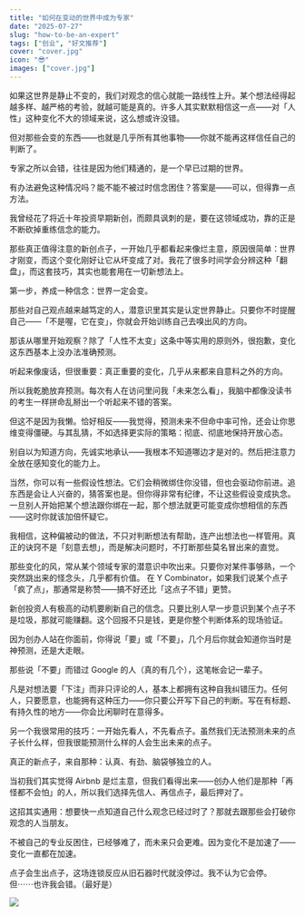```yaml
---
title: "如何在变动的世界中成为专家"
date: "2025-07-27"
slug: "how-to-be-an-expert"
tags: ["创业", "好文推荐"]
cover: "cover.jpg"
icon: "😎"
images: ["cover.jpg"]
---
```

如果这世界是静止不变的，我们对观念的信心就能一路线性上升。某个想法经得起越多样、越严格的考验，就越可能是真的。许多人其实默默相信这一点——对「人性」这种变化不大的领域来说，这么想或许没错。



但对那些会变的东西——也就是几乎所有其他事物——你就不能再这样信任自己的判断了。



专家之所以会错，往往是因为他们精通的，是一个早已过期的世界。



有办法避免这种情况吗？能不能不被过时信念困住？答案是——可以，但得靠一点方法。



我曾经花了将近十年投资早期新创，而颇具讽刺的是，要在这领域成功，靠的正是不断砍掉重练信念的能力。



那些真正值得注意的新创点子，一开始几乎都看起来像烂主意，原因很简单：世界才刚变，而这个变化刚好让它从坏变成了对。我花了很多时间学会分辨这种「翻盘」，而这套技巧，其实也能套用在一切新想法上。



第一步，养成一种信念：世界一定会变。



那些对自己观点越来越笃定的人，潜意识里其实是认定世界静止。只要你不时提醒自己——「不是喔，它在变」，你就会开始训练自己去嗅出风的方向。



那该从哪里开始观察？除了「人性不太变」这条中等实用的原则外，很抱歉，变化这东西基本上没办法准确预测。



听起来像废话，但很重要：真正重要的变化，几乎从来都来自意料之外的方向。



所以我乾脆放弃预测。每次有人在访问里问我「未来怎么看」，我脑中都像没读书的考生一样拼命乱掰出一个听起来不错的答案。



但这不是因为我懒。恰好相反——我觉得，预测未来不但命中率可怜，还会让你思维变得僵硬。与其乱猜，不如选择更实际的策略：彻底、彻底地保持开放心态。



别自以为知道方向，先诚实地承认——我根本不知道哪边才是对的。然后把注意力全放在感知变化的能力上。



当然，你可以有一些假设性想法。它们会稍微绑住你没错，但也会驱动你前进。追东西是会让人兴奋的，猜答案也是。但你得非常有纪律，不让这些假设变成执念。
一旦别人开始把某个想法跟你绑在一起，那个想法就更可能变成你想相信的东西——这时你就该加倍怀疑它。



我相信，这种偏被动的做法，不只对判断想法有帮助，连产出想法也一样管用。真正的诀窍不是「刻意去想」，而是解决问题时，不打断那些莫名冒出来的直觉。



那些变化的风，常从某个领域专家的潜意识中吹出来。只要你对某件事够熟，一个突然跳出来的怪念头，几乎都有价值。
在 Y Combinator，如果我们说某个点子「疯了点」，那通常是称赞——搞不好还比「这点子不错」更赞。



新创投资人有极高的动机要刷新自己的信念。只要比别人早一步意识到某个点子不是垃圾，那就可能赚翻。这个回报不只是钱，更是你整个判断体系的现场验证。



因为创办人站在你面前，你得说「要」或「不要」，几个月后你就会知道你当时是神预测，还是大走眼。



那些说「不要」而错过 Google 的人（真的有几个），这笔帐会记一辈子。



凡是对想法要「下注」而非只评论的人，基本上都拥有这种自我纠错压力。任何人，只要愿意，也能拥有这种压力——你只要公开写下自己的判断。写在有标题、有持久性的地方——你会比闲聊时在意得多。



另一个我很常用的技巧：一开始先看人，不先看点子。虽然我们无法预测未来的点子长什么样，但我很能预测什么样的人会生出未来的点子。



真正的新点子，来自那种：认真、有劲、脑袋够独立的人。



当初我们其实觉得 Airbnb 是烂主意，但我们看得出来——创办人他们是那种「再怪都不会怕」的人，所以我们选择先信人、再信点子，最后押对了。



这招其实通用：想要快一点知道自己什么观念已经过时了？那就去跟那些会打破你观念的人当朋友。



不被自己的专业反困住，已经够难了，而未来只会更难。因为变化不是加速了——变化一直都在加速。



点子会生出点子，这场连锁反应从旧石器时代就没停过。我不认为它会停。
但⋯⋯也许我会错。（最好是）




![](https://prod-files-secure.s3.us-west-2.amazonaws.com/112d0858-5090-4d34-a606-b75eb8d65fd2/46476355-9cf3-4e99-9b7a-3531bc426380/1000202064.png?X-Amz-Algorithm=AWS4-HMAC-SHA256&X-Amz-Content-Sha256=UNSIGNED-PAYLOAD&X-Amz-Credential=ASIAZI2LB46676B7OYVL%2F20250905%2Fus-west-2%2Fs3%2Faws4_request&X-Amz-Date=20250905T204428Z&X-Amz-Expires=3600&X-Amz-Security-Token=IQoJb3JpZ2luX2VjEBMaCXVzLXdlc3QtMiJGMEQCIHQ%2BZJoaHjFzRLlGjmTP%2BeUfEmrei1qYekq6iUoFY4t7AiBtbILBNoyL0m1QSmwvO0fFlgx1VCx2rg1YBiIwgR2qWir%2FAwh8EAAaDDYzNzQyMzE4MzgwNSIMIRFtBq1ciAuQB7oyKtwDznb0EN3F8DD1Q4qTvCm5wlkNYRu%2BeDQ9x%2FgMRvqSiYguy3TATUw0BB13KvqJo%2FqzAaikuMyym5wWzVntmiPKGY1WBeQ5iJ3%2BJ0zQERCehwg0QiD9x%2B%2FdWmp9Jtwl5Pry0hvjjFRbIxnFdsoQlBnX6D0%2BOGqyeuul5us4%2B%2Bvq9p96JV8fG0BRC%2B%2FOEmLBNbNKtOFu7DDQ8qu85a9xCerCHObyNvLrITcs7oLNmlsvBAhckxwkoUD%2FT4mj1spYclWUJsD%2FtBHtp9aK8BinA4Ka%2FMBbwFm0ik0AFrdNcYb6%2FIDqDHeGhKEhSAjB4Une0Z3Q%2B7ctZ75fhjgvPs3nKmkQR3BTk5eV5Z2ccB86A8t%2FgGNAIZOAkLIREgzmXyFRMiSu9s3NXI0LigHBj7cmPL%2FMAglLyVuVox7eJsQVbOFt8H2WvjPUGB7S0Fiv50C1TztQskFfx8ToGcxyxr0ifE8zaQE6xyTwlcbJiHZRgvX%2Foeha0SEN6DRQvDAyguq20pijEecUjsg25qYv%2BeBtP65X%2FCWZ6DKq%2BVhx12FPzRc4DsCO3WPNKAVlIXuzMew2QB8TtyDtCcLKKd%2Bj9eZV%2BnfbeHAV%2BHUlpuQXbRoU9MFuLlyKeMp6qlojd2c3pl0w0drsxQY6pgGbBlqIXO%2B2u9OCw8JjJWh7Vw241VYbct9AiIUb3SLoCS2yqF0QX%2FHFBD5QGZpn16doySdWz6fUY3GpsmJgjK0wnRz%2BAGUIVu5agJQI4koBq5fd6%2Bd%2FpBEZtbx83XcxvaWiAz%2F0Wao0ApZJ8ZEIK8OU9i5TwT5l15fEwq6rdAP29lpCDuiriFOIZDewH4UK74OYA0DMHGMvr%2FuFIYJwSnVejmkUJQvi&X-Amz-Signature=c7c406b511f453762a8fa2f7ce3670b5a6bba24e9b47a4e769645e05a30acd95&X-Amz-SignedHeaders=host&x-amz-checksum-mode=ENABLED&x-id=GetObject)

